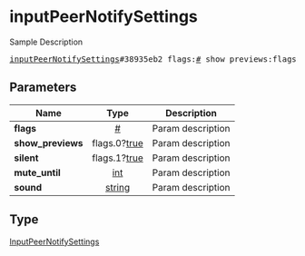 # inputPeerNotifySettings

Sample Description

<pre>
<a href="../constructor/inputPeerNotifySettings.md">inputPeerNotifySettings</a>#38935eb2 flags:<a href="../type/#.md">#</a> show_previews:flags.0?<a href="../type/true.md">true</a> silent:flags.1?<a href="../type/true.md">true</a> mute_until:<a href="../type/int.md">int</a> sound:<a href="../type/string.md">string</a> = <a href="../type/InputPeerNotifySettings.md">InputPeerNotifySettings</a>;</pre>
## Parameters

| Name | Type | Description |
|------|:----:|-------------|
| **flags** | <a href="../type/#.md">#</a> | Param description |
| **show_previews** | flags.0?<a href="../type/true.md">true</a> | Param description |
| **silent** | flags.1?<a href="../type/true.md">true</a> | Param description |
| **mute_until** | <a href="../type/int.md">int</a> | Param description |
| **sound** | <a href="../type/string.md">string</a> | Param description |

## Type

<a href="../type/InputPeerNotifySettings.md">InputPeerNotifySettings</a>
